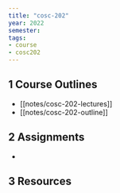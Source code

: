 ```yaml
---
title: "cosc-202"
year: 2022
semester: 
tags: 
- course 
- cosc202
---
```


## 1 Course Outlines

- [[notes/cosc-202-lectures]]
- [[notes/cosc-202-outline]]

## 2 Assignments

- 

## 3 Resources

